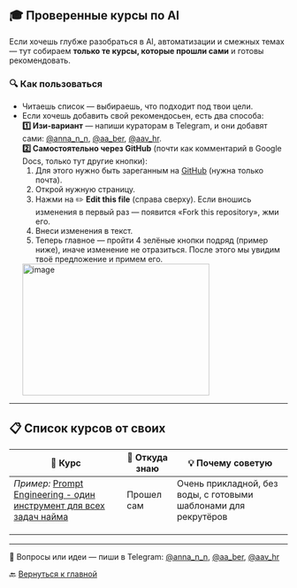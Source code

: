 ## 🎓 Проверенные курсы по AI   

Если хочешь глубже разобраться в AI, автоматизации и смежных темах — тут собираем **только те курсы, которые прошли сами** и готовы рекомендовать.  

### 🔍 Как пользоваться  
- Читаешь список — выбираешь, что подходит под твои цели.  
- Если хочешь добавить свой рекомендосьен, есть два способа:     
**1️⃣ Изи-вариант** — напиши кураторам в Telegram, и они добавят сами: [@anna_n_n](https://t.me/anna_n_n), [@aa_ber](https://t.me/aa_ber), [@aav_hr](https://t.me/aav_hr).   
**2️⃣ Самостоятельно через GitHub** (почти как комментарий в Google Docs, только тут другие кнопки):  
  1. Для этого нужно быть зареганным на [GitHub](https://github.com) (нужна только почта).  
  2. Открой нужную страницу.  
  3. Нажми на ✏️ **Edit this file** (справа сверху). Если вношись изменения в первый раз — появится «Fork this repository», жми его.  
  4. Внеси изменения в текст.  
  5. Теперь главное — пройти 4 зелёные кнопки подряд (пример ниже), иначе изменение не отразиться. После этого мы увидим твоё предложение и примем его.  
    <img width="338" height="238" alt="image" src="https://github.com/user-attachments/assets/157a3076-e0aa-4d04-a888-7dc4f469d6d9" />
---

## 📋 Список курсов от своих  

| 🎯 Курс | 📍 Откуда знаю | 💡 Почему советую |
|--------|----------------|------------------|
| *Пример:* [Prompt Engineering  - один инструмент для всех задач найма](https://example.com) | Прошел сам | Очень прикладной, без воды, с готовыми шаблонами для рекрутёров |
|  |  |  |
|  |  |  |
|  |  |  |

---

💬 Вопросы или идеи — пиши в Telegram: [@anna_n_n](https://t.me/anna_n_n), [@aa_ber](https://t.me/aa_ber), [@aav_hr](https://t.me/aav_hr)  

🔙 [Вернуться к главной](https://github.com/Hunters-of-the-World-WIKI)
